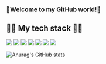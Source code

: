 ### 🌈Welcome to my GitHub world!🌻

## 👨‍💻 My tech stack 👨‍💻




<img src="https://img.shields.io/badge/Python-3766AB?style=flat-square&logo=Python&logoColor=white"/></a>
<img src="https://img.shields.io/badge/Java-FE2E64?style=flat-square&logo=Java&logoColor=white"/></a>
<img src="https://img.shields.io/badge/C-6E6E6E?style=flat-square&logo=C&logoColor=white"/></a>
<img src="https://img.shields.io/badge/C++-00599C?style=flat-square&logo=C%2B%2B&logoColor=white"/></a>
<img src="https://img.shields.io/badge/SpringBoot-6DB33F?style=flat-square&logo=SpringBoot&logoColor=white"/></a>
<img src="https://img.shields.io/badge/MarkDown-086A87?style=flat-square&logo=MarkDown&logoColor=white"/></a>
<img src="https://img.shields.io/badge/HTML-086A87?style=flat-square&logo=MarkDown&logoColor=white"/></a>

![Anurag's GitHub stats](https://github-readme-stats.vercel.app/api?username=choidongkuen&show_icons=true&theme=radical)
